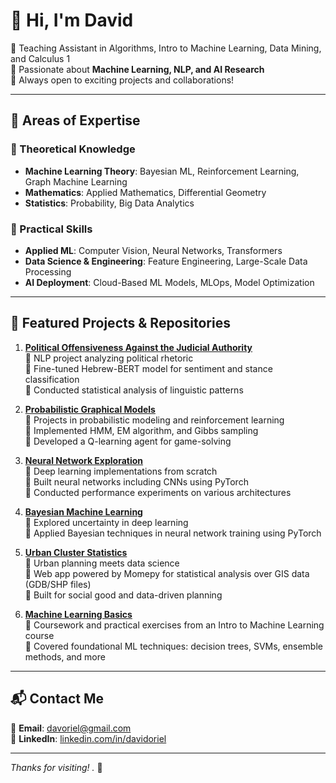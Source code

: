 # 🚀 Hi, I'm David

🔹 Teaching Assistant in Algorithms, Intro to Machine Learning, Data Mining, and Calculus 1  
🔹 Passionate about **Machine Learning, NLP, and AI Research**  
🔹 Always open to exciting projects and collaborations!

---

## 📌 Areas of Expertise

### 🔹 Theoretical Knowledge
- **Machine Learning Theory**: Bayesian ML, Reinforcement Learning, Graph Machine Learning  
- **Mathematics**: Applied Mathematics, Differential Geometry  
- **Statistics**: Probability, Big Data Analytics  

### 🔹 Practical Skills
- **Applied ML**: Computer Vision, Neural Networks, Transformers  
- **Data Science & Engineering**: Feature Engineering, Large-Scale Data Processing  
- **AI Deployment**: Cloud-Based ML Models, MLOps, Model Optimization  

---

## 📂 Featured Projects & Repositories

1. **[Political Offensiveness Against the Judicial Authority](https://github.com/morbea/LegalJudgingSystemAnalysis)**  
   🔹 NLP project analyzing political rhetoric  
   🔹 Fine-tuned Hebrew-BERT model for sentiment and stance classification  
   🔹 Conducted statistical analysis of linguistic patterns

2. **[Probabilistic Graphical Models](https://github.com/DavidOriel/Probability-Methods-In-AI-)**  
   🔹 Projects in probabilistic modeling and reinforcement learning  
   🔹 Implemented HMM, EM algorithm, and Gibbs sampling  
   🔹 Developed a Q-learning agent for game-solving

3. **[Neural Network Exploration](https://github.com/DavidOriel/Adv.-computational-learning-and-data-analysis)**  
   🔹 Deep learning implementations from scratch  
   🔹 Built neural networks including CNNs using PyTorch  
   🔹 Conducted performance experiments on various architectures

4. **[Bayesian Machine Learning](https://github.com/DavidOriel/Adv.-computational-learning-and-data-analysis)**  
   🔹 Explored uncertainty in deep learning  
   🔹 Applied Bayesian techniques in neural network training using PyTorch

5. **[Urban Cluster Statistics](https://github.com/amirkl91/ClusterOn)**  
   🔹 Urban planning meets data science  
   🔹 Web app powered by Momepy for statistical analysis over GIS data (GDB/SHP files)  
   🔹 Built for social good and data-driven planning

6. **[Machine Learning Basics](https://github.com/DavidOriel/IML)**  
   🔹 Coursework and practical exercises from an Intro to Machine Learning course  
   🔹 Covered foundational ML techniques: decision trees, SVMs, ensemble methods, and more

---

## 📬 Contact Me

📧 **Email**: [davoriel@gmail.com](mailto:davoriel@gmail.com)  
🔗 **LinkedIn**: [linkedin.com/in/davidoriel](https://www.linkedin.com/in/davidoriel/)

---

*Thanks for visiting! .* 🌟
